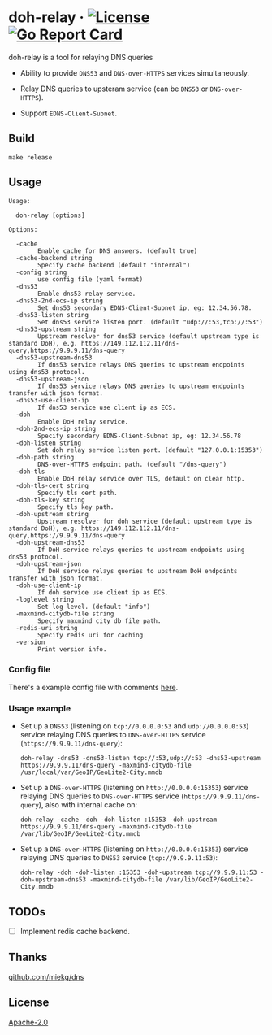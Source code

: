 # doh-relay &middot; [![License](https://img.shields.io/hexpm/l/plug?logo=Github&style=flat)](https://github.com/tinkernels/doh-relay/blob/master/LICENSE) [![Go Report Card](https://goreportcard.com/badge/github.com/tinkernels/doh-relay)](https://goreportcard.com/report/github.com/tinkernels/doh-relay)
doh-relay is a tool for relaying DNS queries

- Ability to provide `DNS53` and `DNS-over-HTTPS` services simultaneously. 

- Relay DNS queries to upsteram service (can be `DNS53` or `DNS-over-HTTPS`). 

- Support `EDNS-Client-Subnet`.  

## Build

```
make release
```


## Usage 

```
Usage:

  doh-relay [options]

Options:

  -cache
        Enable cache for DNS answers. (default true)
  -cache-backend string
        Specify cache backend (default "internal")
  -config string
        use config file (yaml format)
  -dns53
        Enable dns53 relay service.
  -dns53-2nd-ecs-ip string
        Set dns53 secondary EDNS-Client-Subnet ip, eg: 12.34.56.78.
  -dns53-listen string
        Set dns53 service listen port. (default "udp://:53,tcp://:53")
  -dns53-upstream string
        Upstream resolver for dns53 service (default upstream type is standard DoH), e.g. https://149.112.112.11/dns-query,https://9.9.9.11/dns-query
  -dns53-upstream-dns53
        If dns53 service relays DNS queries to upstream endpoints using dns53 protocol.
  -dns53-upstream-json
        If dns53 service relays DNS queries to upstream endpoints transfer with json format.
  -dns53-use-client-ip
        If dns53 service use client ip as ECS.
  -doh
        Enable DoH relay service.
  -doh-2nd-ecs-ip string
        Specify secondary EDNS-Client-Subnet ip, eg: 12.34.56.78
  -doh-listen string
        Set doh relay service listen port. (default "127.0.0.1:15353")
  -doh-path string
        DNS-over-HTTPS endpoint path. (default "/dns-query")
  -doh-tls
        Enable DoH relay service over TLS, default on clear http.
  -doh-tls-cert string
        Specify tls cert path.
  -doh-tls-key string
        Specify tls key path.
  -doh-upstream string
        Upstream resolver for doh service (default upstream type is standard DoH), e.g. https://149.112.112.11/dns-query,https://9.9.9.11/dns-query
  -doh-upstream-dns53
        If DoH service relays queries to upstream endpoints using dns53 protocol.
  -doh-upstream-json
        If DoH service relays queries to upstream DoH endpoints transfer with json format.
  -doh-use-client-ip
        If doh service use client ip as ECS.
  -loglevel string
        Set log level. (default "info")
  -maxmind-citydb-file string
        Specify maxmind city db file path.
  -redis-uri string
        Specify redis uri for caching
  -version
        Print version info.
```
### Config file
  There's a example config file with comments [here](config-example.yml).

### Usage example

- Set up a `DNS53` (listening on `tcp://0.0.0.0:53` and `udp://0.0.0.0:53`) service relaying DNS queries to `DNS-over-HTTPS` service (`https://9.9.9.11/dns-query`): 

  ```
  doh-relay -dns53 -dns53-listen tcp://:53,udp://:53 -dns53-upstream https://9.9.9.11/dns-query -maxmind-citydb-file /usr/local/var/GeoIP/GeoLite2-City.mmdb
  ```

- Set up a `DNS-over-HTTPS` (listening on `http://0.0.0.0:15353`) service relaying DNS queries to `DNS-over-HTTPS` service (`https://9.9.9.11/dns-query`), also with internal cache on: 

  ```
  doh-relay -cache -doh -doh-listen :15353 -doh-upstream https://9.9.9.11/dns-query -maxmind-citydb-file /var/lib/GeoIP/GeoLite2-City.mmdb
  ```

- Set up a `DNS-over-HTTPS` (listening on `http://0.0.0.0:15353`) service relaying DNS queries to `DNS53` service (`tcp://9.9.9.11:53`): 

  ```
  doh-relay -doh -doh-listen :15353 -doh-upstream tcp://9.9.9.11:53 -doh-upstream-dns53 -maxmind-citydb-file /var/lib/GeoIP/GeoLite2-City.mmdb
  ```

## TODOs

  - [ ] Implement redis cache backend.

## Thanks

[github.com/miekg/dns](https://github.com/miekg/dns)

## License

[Apache-2.0](https://github.com/tinkernels/doh-relay/blob/master/LICENSE)
